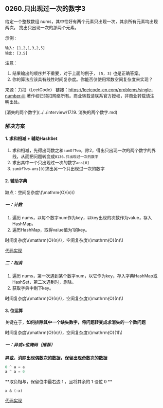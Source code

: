 <script src="https://cdn.bootcss.com/mathjax/2.7.7/MathJax.js?config=TeX-AMS-MML_HTMLorMML"></script>

## 0260.只出现过一次的数字3

给定一个整数数组 nums，其中恰好有两个元素只出现一次，其余所有元素均出现两次。 找出只出现一次的那两个元素。

示例 :

```
输入: [1,2,1,3,2,5]
输出: [3,5]
```

注意：

1. 结果输出的顺序并不重要，对于上面的例子， `[5, 3]` 也是正确答案。
2. 你的算法应该具有线性时间复杂度。你能否仅使用常数空间复杂度来实现？

来源：力扣（LeetCode）
链接：https://leetcode-cn.com/problems/single-number-iii
著作权归领扣网络所有。商业转载请联系官方授权，非商业转载请注明出处。


[消失的两个数字](../../interview/17.19. 消失的两个数字.md)


### 解决方案

#### 1. 求和相减 + 辅助HashSet

1. 求和相减，先得出两数之和`sumOfTwo`，除2，得出只出现一次的两个数字的界线，从而把问题转变成`0136.只出现过一次的数字`
2. 求出其中一个只出现过一次的数字`ans[0]`
3. `sumOfTwo-ans[0]`求出另一个只出现过一次的数字

#### 2. 辅助字典

缺点：空间复杂度\\(\mathrm{O}(n)\\)

##### 一：计数

1. 遍历 nums，以每个数字num作为key，以key出现的次数作为value，存入HashMap。
2. 遍历HashMap，取得value值为1的key。

时间复杂度\\(\mathrm{O}(n)\\)，空间复杂度\\(\mathrm{O}(n)\\)

[代码实现](qu0260/solu1/Solution.java)


##### 二：相消

1. 遍历 nums，第一次遇到某个数字num，以它作为key，存入字典HashMap或HashSet，第二次遇到时，删除。
2. 获取字典中剩下key。

时间复杂度\\(\mathrm{O}(n)\\)，空间复杂度\\(\mathrm{O}(n)\\)


#### 3. 位运算

关键在于，**如何排除其中一个缺失数字，将问题转变成求消失的一个数问题**

时间复杂度\\(\mathrm{O}(n)\\)，空间复杂度\\(\mathrm{O}(1)\\)

##### 一：异或+位掩码（推荐）

**异或，消除出现偶数次的数据，保留出现奇数次的数据**

``` java
0 ^ a = a
a ^ a = 0
```

**取负相与，保留位中最右边 1 ，且将其余的 1 设位 0 **

`x & (-x)`

[代码实现](qu0260/solu2/Solution.java)
